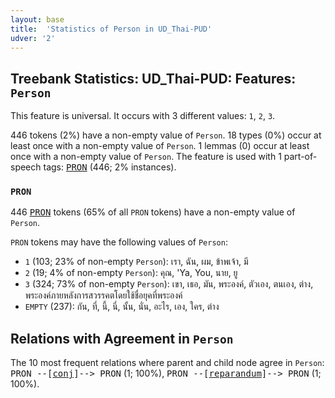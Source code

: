```yaml
---
layout: base
title:  'Statistics of Person in UD_Thai-PUD'
udver: '2'
---
```


## Treebank Statistics: UD_Thai-PUD: Features: `Person`

This feature is universal.
It occurs with 3 different values: `1`, `2`, `3`.

446 tokens (2%) have a non-empty value of `Person`.
18 types (0%) occur at least once with a non-empty value of `Person`.
1 lemmas (0) occur at least once with a non-empty value of `Person`.
The feature is used with 1 part-of-speech tags: <tt><a href="th_pud-pos-PRON.html">PRON</a></tt> (446; 2% instances).

### `PRON`

446 <tt><a href="th_pud-pos-PRON.html">PRON</a></tt> tokens (65% of all `PRON` tokens) have a non-empty value of `Person`.

`PRON` tokens may have the following values of `Person`:

* `1` (103; 23% of non-empty `Person`): เรา, ฉัน, ผม, ข้าพเจ้า, มี
* `2` (19; 4% of non-empty `Person`): คุณ, 'Ya, You, นาย, ยู
* `3` (324; 73% of non-empty `Person`): เขา, เธอ, มัน, พระองค์, ตัวเอง, ตนเอง, ต่าง, พระองค์ภายหลังการสวรรคตโดยใช้ชื่อยุคที่พระองค์
* `EMPTY` (237): กัน, ที่, นี้, นี่, นั้น, นั่น, อะไร, เอง, ใคร, ต่าง

## Relations with Agreement in `Person`

The 10 most frequent relations where parent and child node agree in `Person`:
<tt>PRON --[<tt><a href="th_pud-dep-conj.html">conj</a></tt>]--> PRON</tt> (1; 100%),
<tt>PRON --[<tt><a href="th_pud-dep-reparandum.html">reparandum</a></tt>]--> PRON</tt> (1; 100%).

